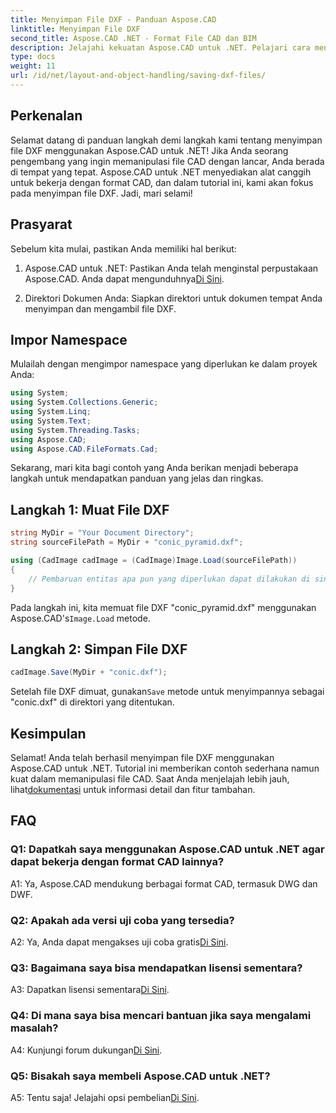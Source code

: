 ```yaml
---
title: Menyimpan File DXF - Panduan Aspose.CAD
linktitle: Menyimpan File DXF
second_title: Aspose.CAD .NET - Format File CAD dan BIM
description: Jelajahi kekuatan Aspose.CAD untuk .NET. Pelajari cara menyimpan file DXF dengan mudah dengan panduan langkah demi langkah kami.
type: docs
weight: 11
url: /id/net/layout-and-object-handling/saving-dxf-files/
---
```

## Perkenalan

Selamat datang di panduan langkah demi langkah kami tentang menyimpan file DXF menggunakan Aspose.CAD untuk .NET! Jika Anda seorang pengembang yang ingin memanipulasi file CAD dengan lancar, Anda berada di tempat yang tepat. Aspose.CAD untuk .NET menyediakan alat canggih untuk bekerja dengan format CAD, dan dalam tutorial ini, kami akan fokus pada menyimpan file DXF. Jadi, mari selami!

## Prasyarat

Sebelum kita mulai, pastikan Anda memiliki hal berikut:

1.  Aspose.CAD untuk .NET: Pastikan Anda telah menginstal perpustakaan Aspose.CAD. Anda dapat mengunduhnya[Di Sini](https://releases.aspose.com/cad/net/).

2. Direktori Dokumen Anda: Siapkan direktori untuk dokumen tempat Anda menyimpan dan mengambil file DXF.

## Impor Namespace

Mulailah dengan mengimpor namespace yang diperlukan ke dalam proyek Anda:

```csharp
using System;
using System.Collections.Generic;
using System.Linq;
using System.Text;
using System.Threading.Tasks;
using Aspose.CAD;
using Aspose.CAD.FileFormats.Cad;
```

Sekarang, mari kita bagi contoh yang Anda berikan menjadi beberapa langkah untuk mendapatkan panduan yang jelas dan ringkas.

## Langkah 1: Muat File DXF

```csharp
string MyDir = "Your Document Directory";
string sourceFilePath = MyDir + "conic_pyramid.dxf";

using (CadImage cadImage = (CadImage)Image.Load(sourceFilePath))
{
    // Pembaruan entitas apa pun yang diperlukan dapat dilakukan di sini.
}
```

Pada langkah ini, kita memuat file DXF "conic_pyramid.dxf" menggunakan Aspose.CAD's`Image.Load` metode.

## Langkah 2: Simpan File DXF

```csharp
cadImage.Save(MyDir + "conic.dxf");
```

 Setelah file DXF dimuat, gunakan`Save` metode untuk menyimpannya sebagai "conic.dxf" di direktori yang ditentukan.

## Kesimpulan

 Selamat! Anda telah berhasil menyimpan file DXF menggunakan Aspose.CAD untuk .NET. Tutorial ini memberikan contoh sederhana namun kuat dalam memanipulasi file CAD. Saat Anda menjelajah lebih jauh, lihat[dokumentasi](https://reference.aspose.com/cad/net/) untuk informasi detail dan fitur tambahan.

## FAQ

### Q1: Dapatkah saya menggunakan Aspose.CAD untuk .NET agar dapat bekerja dengan format CAD lainnya?

A1: Ya, Aspose.CAD mendukung berbagai format CAD, termasuk DWG dan DWF.

### Q2: Apakah ada versi uji coba yang tersedia?

 A2: Ya, Anda dapat mengakses uji coba gratis[Di Sini](https://releases.aspose.com/).

### Q3: Bagaimana saya bisa mendapatkan lisensi sementara?

 A3: Dapatkan lisensi sementara[Di Sini](https://purchase.aspose.com/temporary-license/).

### Q4: Di mana saya bisa mencari bantuan jika saya mengalami masalah?

 A4: Kunjungi forum dukungan[Di Sini](https://forum.aspose.com/c/cad/19).

### Q5: Bisakah saya membeli Aspose.CAD untuk .NET?

 A5: Tentu saja! Jelajahi opsi pembelian[Di Sini](https://purchase.aspose.com/buy).